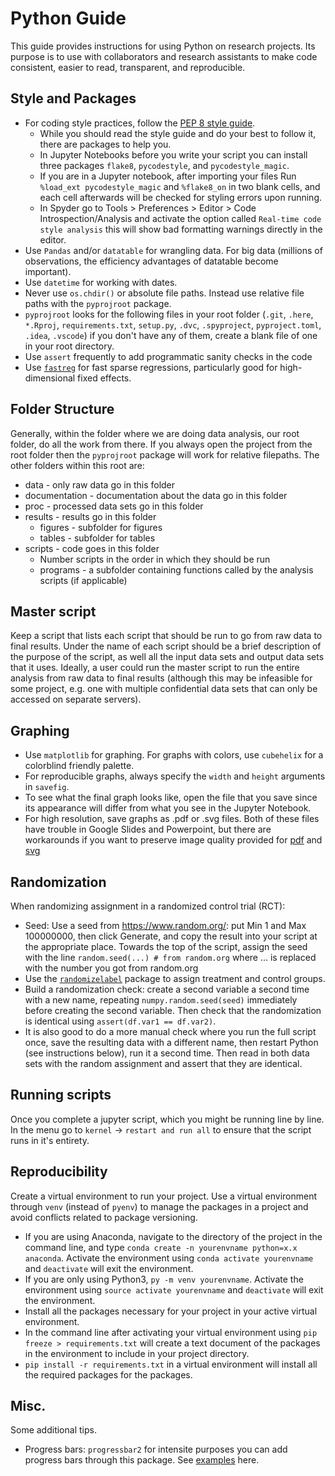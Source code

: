 # Python Guide

This guide provides instructions for using Python on research projects. Its purpose is to use with collaborators and research assistants to make code consistent, easier to read, transparent, and reproducible.

## Style and Packages 

* For coding style practices, follow the [PEP 8 style guide](https://www.python.org/dev/peps/pep-0008/). 
    - While you should read the style guide and do your best to follow it, there are packages to help you.
    - In Jupyter Notebooks before you write your script you can install three packages `flake8`, `pycodestyle`, and  `pycodestyle_magic`. 
    - If you are in a Jupyter notebook, after importing your files Run `%load_ext pycodestyle_magic` and `%flake8_on` in two blank cells, and each cell afterwards will be checked for styling errors upon running.
    - In Spyder go to Tools > Preferences > Editor > Code Introspection/Analysis and activate the option called `Real-time code style analysis` this will show bad formatting warnings directly in the editor.   
* Use `Pandas` and/or `datatable` for wrangling data. For big data (millions of observations, the efficiency advantages of datatable become important).
* Use `datetime` for working with dates.
* Never use `os.chdir()` or absolute file paths. Instead use relative file paths with the `pyprojroot` package.
* `pyprojroot` looks for the following files in your root folder (`.git`, `.here`, `*.Rproj`, `requirements.txt`, `setup.py`, `.dvc`, `.spyproject`, `pyproject.toml`, `.idea`, `.vscode`) if you don't have any of them, create a blank file of one in your root directory. 
* Use `assert` frequently to add programmatic sanity checks in the code
* Use [`fastreg`](https://github.com/iamlemec/fastreg) for fast sparse regressions, particularly good for high-dimensional fixed effects.

## Folder Structure 

Generally, within the folder where we are doing data analysis, our root folder, do all the work from there. If you always open the project from the root folder then the `pyprojroot` package will work for relative filepaths. The other folders within this root are:
* data - only raw data go in this folder
* documentation - documentation about the data go in this folder
* proc - processed data sets go in this folder
* results - results go in this folder
  * figures - subfolder for figures
  * tables - subfolder for tables
* scripts - code goes in this folder
  * Number scripts in the order in which they should be run
  * programs - a subfolder containing functions called by the analysis scripts (if applicable)

## Master script

Keep a script that lists each script that should be run to go from raw data to final results. Under the name of each script should be a brief description of the purpose of the script, as well all the input data sets and output data sets that it uses. Ideally, a user could run the master script to run the entire analysis from raw data to final results (although this may be infeasible for some project, e.g. one with multiple confidential data sets that can only be accessed on separate servers).

## Graphing

* Use `matplotlib` for graphing. For graphs with colors, use `cubehelix` for a colorblind friendly palette.
* For reproducible graphs, always specify the `width` and `height` arguments in `savefig`.
* To see what the final graph looks like, open the file that you save since its appearance will differ from what you see in the Jupyter Notebook.
* For high resolution, save graphs as .pdf or .svg files. Both of these files have trouble in Google Slides and Powerpoint, but there are workarounds if you want to preserve image quality provided for [pdf](https://support.microsoft.com/en-us/office/insert-pdf-file-content-into-a-powerpoint-presentation-5e7719d5-508c-4c07-a3d4-68123c373a62) and [svg](https://support.google.com/docs/thread/18704826?hl=en)
<!-- * For maps, use the `basemap` package from `matplotlib`, (This has to be installed separately.) A helpful tutorial is available [here] (https://basemaptutorial.readthedocs.io/en/latest/index.html) -->
  
## Randomization

When randomizing assignment in a randomized control trial (RCT):
* Seed: Use a seed from https://www.random.org/: put Min 1 and Max 100000000, then click Generate, and copy the result into your script at the appropriate place. Towards the top of the script, assign the seed with the line `random.seed(...) # from random.org` where ... is replaced with the number you got from random.org
* Use the [`randomizelabel`](https://github.com/btskinner/randomizelabel)  package to assign treatment and control groups. 
* Build a randomization check: create a second variable a second time with a new name, repeating `numpy.random.seed(seed)` immediately before creating the second variable. Then check that the randomization is identical using `assert(df.var1 == df.var2)`.
* It is also good to do a more manual check where you run the full script once, save the resulting data with a different name, then restart Python (see instructions below), run it a second time. Then read in both data sets with the random assignment and assert that they are identical.
   
## Running scripts 

Once you complete a jupyter script, which you might be running line by line. In the menu go to  `kernel` -> `restart and run all` to ensure that the script runs in it's entirety. 

## Reproducibility

Create a virtual environment to run your project. Use a virtual environment through `venv` (instead of `pyenv`) to manage the packages in a project and avoid conflicts related to package versioning. 
* If you are using Anaconda, navigate to the directory of the project in the command line, and type `conda create -n yourenvname python=x.x anaconda`. Activate the environment using `conda activate yourenvname` and `deactivate` will exit the environment.
* If you are only using Python3, `py -m venv yourenvname`. Activate the environment using `source activate yourenvname` and `deactivate` will exit the environment.
* Install all the packages necessary for your project in your active virtual environment.
* In the command line after activating your virtual environment using `pip freeze > requirements.txt` will create a text document of the packages in the environment to include in your project directory.
*  `pip install -r requirements.txt` in a virtual environment will install all the required packages for the packages. 

## Misc.
Some additional tips.

* Progress bars: `progressbar2` for intensite purposes you can add progress bars through this package. See [examples](https://progressbar-2.readthedocs.io/en/latest/examples.html) here.